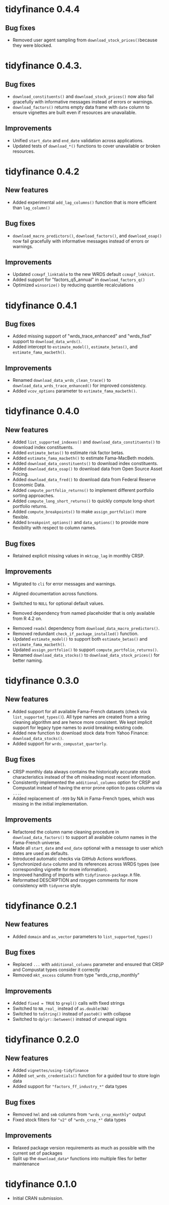 # tidyfinance 0.4.4

## Bug fixes

* Removed user agent sampling from `download_stock_prices()`because they were blocked.

# tidyfinance 0.4.3.

## Bug fixes

* `download_constituents()` and `download_stock_prices()` now also fail gracefully with informative messages instead of errors or warnings.
* `download_factors()` returns empty data frame with `date` column to ensure vignettes are built even if resources are unavailable.

## Improvements

* Unified `start_date` and `end_date` validation across applications.
* Updated tests of `download_*()` functions to cover unavailable or broken resources. 

# tidyfinance 0.4.2

## New features

* Added experimental `add_lag_columns()` function that is more efficient than `lag_column()`

## Bug fixes

* `download_macro_predictors()`, `download_factors()`, and `download_osap()` now fail gracefully with informative messages instead of errors or warnings.

## Improvements

* Updated `ccmxpf_linktable` to the new WRDS default `ccmxpf_lnkhist`.
* Added support for "factors_q5_annual" in `download_factors_q()`
* Optimized `winsorize()` by reducing quantile recalculations

# tidyfinance 0.4.1

## Bug fixes

* Added missing support of "wrds_trace_enhanced" and "wrds_fisd" support to `download_data_wrds()`.
* Added intercept to `estimate_model()`, `estimate_betas()`, and `estimate_fama_macbeth()`.

## Improvements

* Renamed `download_data_wrds_clean_trace()` to `download_data_wrds_trace_enhanced()` for improved consistency.
* Added `vcov_options` parameter to `estimate_fama_macbeth()`.

# tidyfinance 0.4.0

## New features

* Added `list_supported_indexes()` and `download_data_constituents()` to download index constituents.
* Added `estimate_betas()` to estimate risk factor betas.
* Added `estimate_fama_macbeth()` to estimate Fama-MacBeth models.
* Added `download_data_constituents()` to download index constituents. 
* Added `download_data_osap()` to download data from Open Source Asset Pricing.
* Added `download_data_fred()` to download data from Federal Reserve Economic Data.
* Added `compute_portfolio_returns()` to implement different portfolio sorting approaches.
* Added `compute_long_short_returns()` to quickly compute long-short portfolio returns.
* Added `compute_breakpoints()` to make `assign_portfolio()` more flexible. 
* Added `breakpoint_options()` and `data_options()` to provide more flexibility with respect to column names.

## Bug fixes

* Retained explicit missing values in `mktcap_lag` in monthly CRSP.

## Improvements

* Migrated to `cli` for error messages and warnings.
+ Aligned documentation across functions. 
* Switched to `NULL` for optional default values. 
+ Removed dependency from named placeholder that is only available from R 4.2 on.
* Removed `readxl` dependency from `download_data_macro_predictors()`.
* Removed redundant `check_if_package_installed()` function. 
* Updated `estimate_model()` to support both `estimate_betas()` and `estimate_fama_macbeth()`.
* Updated `assign_portfolio()` to support `compute_portfolio_returns()`.
* Renamed `download_data_stocks()` to `download_data_stock_prices()` for better naming.

# tidyfinance 0.3.0

## New features

* Added support for all available Fama-French datasets (check via `list_supported_types()`). All type names are created from a string cleaning algorithm and are hence more consistent. We kept implicit support for legacy type names to avoid breaking existing code.
* Added new function to download stock data from Yahoo Finance: `download_data_stocks()`.
* Added support for `wrds_compustat_quarterly`. 

## Bug fixes

* CRSP monthly data always contains the historically accurate stock characteristics instead of the oft misleading most recent information.
* Consistently implemented the `additional_columns` option for CRSP and Compustat instead of having the error prone option to pass columns via `...`.
* Added replacement of `-999` by NA in Fama-French types, which was missing in the initial implementation. 

## Improvements

* Refactored the column name cleaning procedure in `download_data_factors()` to support all available column names in the Fama-French universe.
* Made all `start_date` and `end_date` optional with a message to user which dates are used as defaults.
* Introduced automatic checks via GitHub Actions workflows.
* Synchronized `date` column and its references across WRDS types (see corresponding vignette for more information).
* Improved handling of imports with `tidyfinance-package.R` file. 
* Reformatted DESCRIPTION and roxygen comments for more consistency with `tidyverse` style.

# tidyfinance 0.2.1

## New features

* Added `domain` and `as_vector` parameters to `list_supported_types()`

## Bug fixes

* Replaced `...` with `additional_columns` parameter and ensured that CRSP and Compustat types consider it correctly
* Removed `mkt_excess` column from type "wrds_crsp_monthly"

## Improvements

* Added `fixed = TRUE` to `grepl()` calls with fixed strings
* Switched to `NA_real_` instead of `as.double(NA)`
* Switched to `toString()` instead of `paste0()` with collapse
* Switched to `dplyr::between()` instead of unequal signs

# tidyfinance 0.2.0

## New features

* Added `vignettes/using-tidyfinance`
* Added `set_wrds_credentials()` function for a guided tour to store login data
* Added support for `"factors_ff_industry_*"` data types

## Bug fixes

* Removed `hml` and `smb` columns from `"wrds_crsp_monthly"` output
* Fixed stock filters for `"v2"` of `"wrds_crsp_*"` data types

## Improvements

* Relaxed package version requirements as much as possible with the current set of packages
* Split up the `download_data*` functions into multiple files for better maintenance

# tidyfinance 0.1.0

* Initial CRAN submission.

